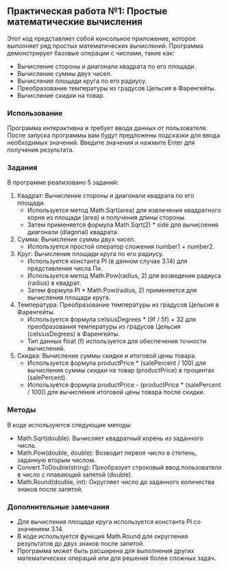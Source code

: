 ## Практическая работа №1: Простые математические вычисления

Этот код представляет собой консольное приложение, которое выполняет ряд простых математических вычислений. Программа демонстрирует базовые операции с числами, такие как:

* Вычисление стороны и диагонали квадрата по его площади.
* Вычисление суммы двух чисел.
* Вычисление площади круга по его радиусу.
* Преобразование температуры из градусов Цельсия в Фаренгейты.
* Вычисление скидки на товар.

### Использование

Программа интерактивна и требует ввода данных от пользователя. После запуска программы вам будут предложены подсказки для ввода необходимых значений. Введите значения и нажмите Enter для получения результата.

### Задания

В программе реализовано 5 заданий:

1. Квадрат: Вычисление стороны и диагонали квадрата по его площади. 
    * Используется метод Math.Sqrt(area) для извлечения квадратного корня из площади (area) и получения длины стороны.
    * Затем применяется формула Math.Sqrt(2) * side для вычисления диагонали (diagonal) квадрата.
2. Сумма: Вычисление суммы двух чисел.
    * Используется простой оператор сложения number1 + number2.
3. Круг: Вычисление площади круга по его радиусу.
    * Используется константа PI (в данном случае 3.14) для представления числа Пи.
    * Используется метод Math.Pow(radius, 2) для возведения радиуса (radius) в квадрат.
    * Затем формула PI * Math.Pow(radius, 2) применяется для вычисления площади круга.
4. Температура: Преобразование температуры из градусов Цельсия в Фаренгейты.
    * Используется формула celsiusDegrees * (9f / 5f) + 32 для преобразования температуры из градусов Цельсия (celsiusDegrees) в Фаренгейты.
    * Тип данных float (f) используется для обеспечения точности вычислений.
5. Скидка: Вычисление суммы скидки и итоговой цены товара.
    * Используется формула productPrice * (salePercent / 100) для вычисления суммы скидки на товар (productPrice) в процентах (salePercent).
    * Используется формула productPrice - (productPrice * (salePercent / 100)) для вычисления итоговой цены товара после скидки.

### Методы

В коде используются следующие методы:

* Math.Sqrt(double): Вычисляет квадратный корень из заданного числа.
* Math.Pow(double, double): Возводит первое число в степень, заданную вторым числом.
* Convert.ToDouble(string): Преобразует строковый ввод пользователя в число с плавающей запятой (double).
* Math.Round(double, int): Округляет число до заданного количества знаков после запятой.

### Дополнительные замечания

* Для вычисления площади круга используется константа PI со значением 3.14.
* В коде используется функция Math.Round для округления результатов до двух знаков после запятой.
* Программа может быть расширена для выполнения других математических операций или для решения более сложных задач.
